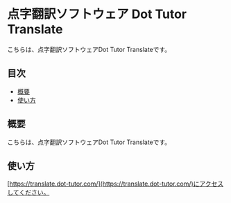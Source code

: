 # 点字翻訳ソフトウェア Dot Tutor Translate

こちらは、点字翻訳ソフトウェアDot Tutor Translateです。

## 目次

- [概要](#概要)
- [使い方](#使い方)

## 概要

こちらは、点字翻訳ソフトウェアDot Tutor Translateです。

## 使い方

[https://translate.dot-tutor.com/](https://translate.dot-tutor.com/)にアクセスしてください。
